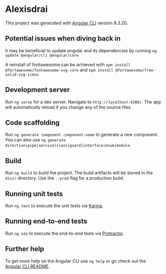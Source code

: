 # Alexisdrai

This project was generated with [Angular CLI](https://github.com/angular/angular-cli) version 8.3.20.

## Potential issues when diving back in

It may be beneficial to update angular and its dependencies by running
`ng update @angular/cli @angular/core`

A reinstall of fontawesome can be achieved with 
`npm install @fortawesome/fontawesome-svg-core` and
`npm install @fortawesome/free-solid-svg-icons`

## Development server

Run `ng serve` for a dev server. Navigate to `http://localhost:4200/`. The app will automatically reload if you change any of the source files.

## Code scaffolding

Run `ng generate component component-name` to generate a new component. You can also use `ng generate directive|pipe|service|class|guard|interface|enum|module`.

## Build

Run `ng build` to build the project. The build artifacts will be stored in the `dist/` directory. Use the `--prod` flag for a production build.

## Running unit tests

Run `ng test` to execute the unit tests via [Karma](https://karma-runner.github.io).

## Running end-to-end tests

Run `ng e2e` to execute the end-to-end tests via [Protractor](http://www.protractortest.org/).

## Further help

To get more help on the Angular CLI use `ng help` or go check out the [Angular CLI README](https://github.com/angular/angular-cli/blob/master/README.md).
